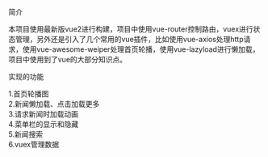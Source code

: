 简介

本项目使用最新版vue2进行构建，项目中使用vue-router控制路由，vuex进行状态管理，另外还是引入了几个常用的vue插件，比如使用vue-axios处理http请求，使用vue-awesome-weiper处理首页轮播，使用vue-lazyload进行懒加载，项目中使用到了vue的大部分知识点。


实现的功能

1.首页轮播图<br>
2.新闻懒加载、点击加载更多<br>
3.请求新闻时加载动画<br>
4.菜单栏的显示和隐藏<br>
5.新闻搜索<br>
6.vuex管理数据<br>
